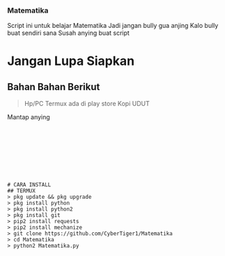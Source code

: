 ### Matematika
Script ini untuk belajar Matematika
Jadi jangan bully gua anjing
Kalo bully buat sendiri sana
Susah anying buat script










# Jangan Lupa Siapkan
## Bahan Bahan Berikut
> Hp/PC
> Termux ada di play store
> Kopi
> UDUT

Mantap anying
```









# CARA INSTALL 
## TERMUX
> pkg update && pkg upgrade
> pkg install python
> pkg install python2
> pkg install git
> pip2 install requests
> pip2 install mechanize
> git clone https://github.com/CyberTiger1/Matematika
> cd Matematika
> python2 Matematika.py
```





